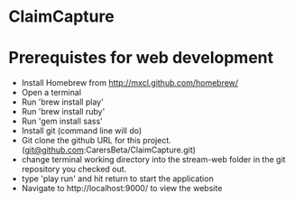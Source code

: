 ClaimCapture
============

# Prerequistes for web development

* Install Homebrew from http://mxcl.github.com/homebrew/
* Open a terminal
* Run 'brew install play'
* Run 'brew install ruby'
* Run 'gem install sass'
* Install git (command line will do)
* Git clone the github URL for this project. (git@github.com:CarersBeta/ClaimCapture.git)
* change terminal working directory into the stream-web folder in the git repository you checked out.
* type 'play run' and hit return to start the application
* Navigate to http://localhost:9000/ to view the website
